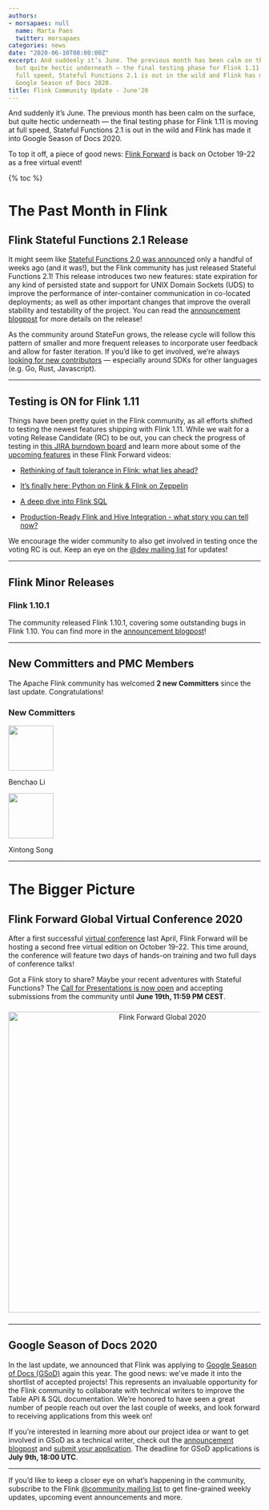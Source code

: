 ```yaml
---
authors:
- morsapaes: null
  name: Marta Paes
  twitter: morsapaes
categories: news
date: "2020-06-10T08:00:00Z"
excerpt: And suddenly it’s June. The previous month has been calm on the surface,
  but quite hectic underneath — the final testing phase for Flink 1.11 is moving at
  full speed, Stateful Functions 2.1 is out in the wild and Flink has made it into
  Google Season of Docs 2020.
title: Flink Community Update - June'20
---
```


And suddenly it’s June. The previous month has been calm on the surface, but quite hectic underneath — the final testing phase for Flink 1.11 is moving at full speed, Stateful Functions 2.1 is out in the wild and Flink has made it into Google Season of Docs 2020. 

To top it off, a piece of good news: [Flink Forward](https://www.flink-forward.org/global-2020) is back on October 19-22 as a free virtual event!

{% toc %}

# The Past Month in Flink

## Flink Stateful Functions 2.1 Release

It might seem like [Stateful Functions 2.0 was announced](https://flink.apache.org/news/2020/04/07/release-statefun-2.0.0.html) only a handful of weeks ago (and it was!), but the Flink community has just released Stateful Functions 2.1! This release introduces two new features: state expiration for any kind of persisted state and support for UNIX Domain Sockets (UDS) to improve the performance of inter-container communication in co-located deployments; as well as other important changes that improve the overall stability and testability of the project. You can read the [announcement blogpost](https://flink.apache.org/news/2020/06/09/release-statefun-2.1.0.html) for more details on the release!

As the community around StateFun grows, the release cycle will follow this pattern of smaller and more frequent releases to incorporate user feedback and allow for faster iteration. If you’d like to get involved, we’re always [looking for new contributors](https://github.com/apache/flink-statefun#contributing) — especially around SDKs for other languages (e.g. Go, Rust, Javascript).

<hr>

## Testing is ON for Flink 1.11

Things have been pretty quiet in the Flink community, as all efforts shifted to testing the newest features shipping with Flink 1.11. While we wait for a voting Release Candidate (RC) to be out, you can check the progress of testing in [this JIRA burndown board](https://issues.apache.org/jira/secure/RapidBoard.jspa?rapidView=364&projectKey=FLINK) and learn more about some of the [upcoming features](https://flink.apache.org/news/2020/05/07/community-update.html#warming-up-for-flink-111) in these Flink Forward videos:

* [Rethinking of fault tolerance in Flink: what lies ahead?](https://www.youtube.com/watch?v=ssEmeLcL5Uk)

* [It’s finally here: Python on Flink & Flink on Zeppelin](https://www.youtube.com/watch?v=t7fAN3xNJ3Q)

* [A deep dive into Flink SQL](https://www.youtube.com/watch?v=KDD8e4GE12w)

* [Production-Ready Flink and Hive Integration - what story you can tell now?](https://www.youtube.com/watch?v=4ce1H9CRyEc)

We encourage the wider community to also get involved in testing once the voting RC is out. Keep an eye on the [@dev mailing list](https://flink.apache.org/community.html#mailing-lists) for updates!

<hr>

## Flink Minor Releases

### Flink 1.10.1

The community released Flink 1.10.1, covering some outstanding bugs in Flink 1.10. You can find more in the [announcement blogpost](https://flink.apache.org/news/2020/05/12/release-1.10.1.html)!

<hr>

## New Committers and PMC Members

The Apache Flink community has welcomed **2 new Committers** since the last update. Congratulations!

### New Committers

<div class="row">
  <div class="col-lg-3">
    <div class="text-center">
      <img class="img-circle" src="https://avatars3.githubusercontent.com/u/4471524?s=400&v=4" width="90" height="90">
      <p>Benchao Li</p>
    </div>
  </div>
  <div class="col-lg-3">
    <div class="text-center">
      <img class="img-circle" src="https://avatars0.githubusercontent.com/u/6509172?s=400&v=4" width="90" height="90">
      <p>Xintong Song</p>
    </div>
  </div>
</div>

<hr>
	
# The Bigger Picture

## Flink Forward Global Virtual Conference 2020

After a first successful [virtual conference](https://www.youtube.com/playlist?list=PLDX4T_cnKjD0ngnBSU-bYGfgVv17MiwA7) last April, Flink Forward will be hosting a second free virtual edition on October 19-22. This time around, the conference will feature two days of hands-on training and two full days of conference talks!

Got a Flink story to share? Maybe your recent adventures with Stateful Functions? The [Call for Presentations is now open](https://www.flink-forward.org/global-2020/call-for-presentations) and accepting submissions from the community until **June 19th, 11:59 PM CEST**.

<div style="line-height:60%;">
    <br>
</div>

<center>
<img src="{{< siteurl >}}/img/blog/2020-06-10-community-update/FlinkForward_Banner_CFP_Global_2020.png" width="600px" alt="Flink Forward Global 2020"/>
</center>

<div style="line-height:60%;">
    <br>
</div>

<hr>

## Google Season of Docs 2020

In the last update, we announced that Flink was applying to [Google Season of Docs (GSoD)](https://developers.google.com/season-of-docs) again this year. The good news: we’ve made it into the shortlist of accepted projects! This represents an invaluable opportunity for the Flink community to collaborate with technical writers to improve the Table API & SQL documentation. We’re honored to have seen a great number of people reach out over the last couple of weeks, and look forward to receiving applications from this week on!

If you’re interested in learning more about our project idea or want to get involved in GSoD as a technical writer, check out the [announcement blogpost](https://flink.apache.org/news/2020/05/04/season-of-docs.html) and [submit your application](https://developers.google.com/season-of-docs/docs/tech-writer-application-hints). The deadline for GSoD applications is **July 9th, 18:00 UTC**.

<hr>

If you’d like to keep a closer eye on what’s happening in the community, subscribe to the Flink [@community mailing list](https://flink.apache.org/community.html#mailing-lists) to get fine-grained weekly updates, upcoming event announcements and more.